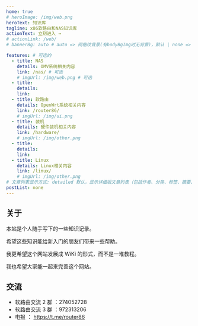 ```yaml
---
home: true
# heroImage: /img/web.png
heroText: 知识库
tagline: x86软路由和NAS知识库
actionText: 立刻进入 →
# actionLink: /web/
# bannerBg: auto # auto => 网格纹背景(有bodyBgImg时无背景)，默认 | none => 无 | '大图地址' | background: 自定义背景样式       提示：如发现文本颜色不适应你的背景时可以到palette.styl修改$bannerTextColor变量

features: # 可选的
  - title: NAS
    details: OMV系统相关内容
    link: /nas/ # 可选
    # imgUrl: /img/web.png # 可选
  - title:
    details:
    link:
  - title: 软路由
    details: OpenWrt系统相关内容
    link: /router86/
    # imgUrl: /img/ui.png
  - title: 装机
    details: 硬件装机相关内容
    link: /hardware/
    # imgUrl: /img/other.png
  - title:
    details:
    link:
  - title: Linux
    details: Linux相关内容
    link: /linux/
    # imgUrl: /img/other.png
# 文章列表显示方式: detailed 默认，显示详细版文章列表（包括作者、分类、标签、摘要、分页等）| simple => 显示简约版文章列表（仅标题和日期）| none 不显示文章列表
postList: none
---
```


## 关于

本站是个人随手写下的一些知识记录。

希望这些知识能给新入门的朋友们带来一些帮助。

我更希望这个网站发展成 WiKi 的形式，而不是一堆教程。

我也希望大家能一起来完善这个网站。


## 交流

- 软路由交流 2 群 ：274052728
- 软路由交流 3 群 ：972313206
- 电报 ： https://t.me/router86